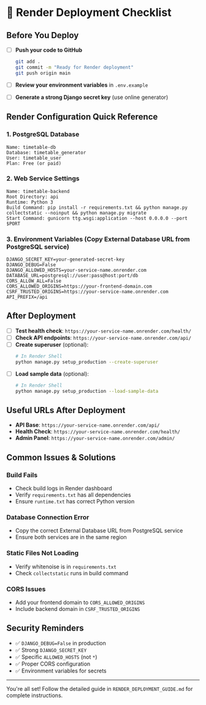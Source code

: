 # 🚀 Render Deployment Checklist

## Before You Deploy

- [ ] **Push your code to GitHub**
  ```bash
  git add .
  git commit -m "Ready for Render deployment"
  git push origin main
  ```

- [ ] **Review your environment variables** in `.env.example`
- [ ] **Generate a strong Django secret key** (use online generator)

## Render Configuration Quick Reference

### 1. PostgreSQL Database
```
Name: timetable-db
Database: timetable_generator
User: timetable_user
Plan: Free (or paid)
```

### 2. Web Service Settings
```
Name: timetable-backend
Root Directory: api
Runtime: Python 3
Build Command: pip install -r requirements.txt && python manage.py collectstatic --noinput && python manage.py migrate
Start Command: gunicorn ttg.wsgi:application --host 0.0.0.0 --port $PORT
```

### 3. Environment Variables (Copy External Database URL from PostgreSQL service)
```
DJANGO_SECRET_KEY=your-generated-secret-key
DJANGO_DEBUG=False
DJANGO_ALLOWED_HOSTS=your-service-name.onrender.com
DATABASE_URL=postgresql://user:pass@host:port/db
CORS_ALLOW_ALL=False
CORS_ALLOWED_ORIGINS=https://your-frontend-domain.com
CSRF_TRUSTED_ORIGINS=https://your-service-name.onrender.com
API_PREFIX=/api
```

## After Deployment

- [ ] **Test health check**: `https://your-service-name.onrender.com/health/`
- [ ] **Check API endpoints**: `https://your-service-name.onrender.com/api/`
- [ ] **Create superuser** (optional):
  ```bash
  # In Render Shell
  python manage.py setup_production --create-superuser
  ```
- [ ] **Load sample data** (optional):
  ```bash
  # In Render Shell
  python manage.py setup_production --load-sample-data
  ```

## Useful URLs After Deployment

- **API Base**: `https://your-service-name.onrender.com/api/`
- **Health Check**: `https://your-service-name.onrender.com/health/`
- **Admin Panel**: `https://your-service-name.onrender.com/admin/`

## Common Issues & Solutions

### Build Fails
- Check build logs in Render dashboard
- Verify `requirements.txt` has all dependencies
- Ensure `runtime.txt` has correct Python version

### Database Connection Error
- Copy the correct External Database URL from PostgreSQL service
- Ensure both services are in the same region

### Static Files Not Loading
- Verify whitenoise is in `requirements.txt`
- Check `collectstatic` runs in build command

### CORS Issues
- Add your frontend domain to `CORS_ALLOWED_ORIGINS`
- Include backend domain in `CSRF_TRUSTED_ORIGINS`

## Security Reminders

- ✅ `DJANGO_DEBUG=False` in production
- ✅ Strong `DJANGO_SECRET_KEY`
- ✅ Specific `ALLOWED_HOSTS` (not `*`)
- ✅ Proper CORS configuration
- ✅ Environment variables for secrets

---

You're all set! Follow the detailed guide in `RENDER_DEPLOYMENT_GUIDE.md` for complete instructions.
